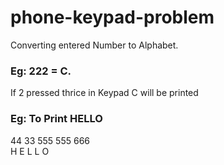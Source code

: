 # phone-keypad-problem
Converting entered Number to Alphabet.  
### Eg: 222 = C.  
If 2 pressed thrice in Keypad C will be printed    
  
### Eg: To Print HELLO  
44 33 555 555 666   
H   E  L   L   O  

